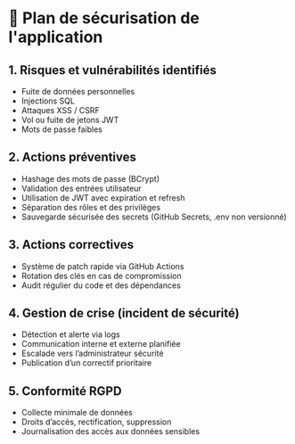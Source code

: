 # 🔐 Plan de sécurisation de l'application

## 1. Risques et vulnérabilités identifiés
- Fuite de données personnelles
- Injections SQL
- Attaques XSS / CSRF
- Vol ou fuite de jetons JWT
- Mots de passe faibles

## 2. Actions préventives
- Hashage des mots de passe (BCrypt)
- Validation des entrées utilisateur
- Utilisation de JWT avec expiration et refresh
- Séparation des rôles et des privilèges
- Sauvegarde sécurisée des secrets (GitHub Secrets, .env non versionné)

## 3. Actions correctives
- Système de patch rapide via GitHub Actions
- Rotation des clés en cas de compromission
- Audit régulier du code et des dépendances

## 4. Gestion de crise (incident de sécurité)
- Détection et alerte via logs
- Communication interne et externe planifiée
- Escalade vers l’administrateur sécurité
- Publication d’un correctif prioritaire

## 5. Conformité RGPD
- Collecte minimale de données
- Droits d’accès, rectification, suppression
- Journalisation des accès aux données sensibles
